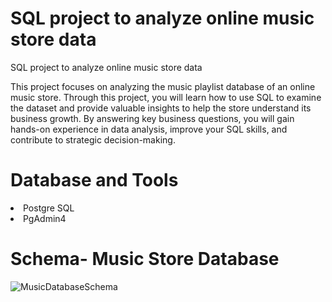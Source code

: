 
<h1>SQL project to analyze online music store data</h1>

SQL project to analyze online music store data

This project focuses on analyzing the music playlist database of an online music store. Through this project, you will learn how to use SQL to examine the dataset and provide valuable insights to help the store understand its business growth. By answering key business questions, you will gain hands-on experience in data analysis, improve your SQL skills, and contribute to strategic decision-making.

<h1>Database and Tools</h1>
<li>Postgre SQL</li>
<li>PgAdmin4</li>


<h1>Schema- Music Store Database</h1>

![MusicDatabaseSchema](https://github.com/RajeshB77/RajeshB.github.io/assets/95471936/ca8ecae1-cd58-4154-9edb-09f29f383a07)
